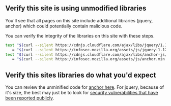 ## Verify this site is using unmodified libraries

You'll see that all pages on this site include additional libraries (jquery,
anchor) which could potentially contain malicious code.

You can verify the integrity of the libraries on this site with these steps.

```bash
test "$(curl --silent https://cdnjs.cloudflare.com/ajax/libs/jquery/1.12.4/jquery.min.js | sha256sum)" \
   = "$(curl --silent https://infosec.mozilla.org/assets/js/jquery-1.12.4.min.js | sha256sum)" && echo "Success, jquery hashes match"
test "$(curl --silent https://cdnjs.cloudflare.com/ajax/libs/anchor-js/4.1.0/anchor.min.js | sha256sum)" \
   = "$(curl --silent https://infosec.mozilla.org/assets/js/anchor.min.js | sha256sum)" && echo "Success, anchor hashes match"
```

## Verify this sites libraries do what you'd expect

You can review the unminified code for [anchor here](https://github.com/bryanbraun/anchorjs/blob/848ef8ca7e8bbd5edb032b6c3623f05aefb5ef0b/docs/anchor.js).
For jquery, because of it's size, the best may just be to look for [security
vulnerabilities that have been reported publicly](https://snyk.io/test/npm/jquery/1.12.4).